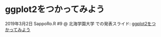 # ggplot2をつかってみよう

2019年3月2日 SappoRo.R #9 @ 北海学園大学 での発表スライド: 
<a href="https://www.dropbox.com/s/slefhu8aet6spxa/SappoRoR9.pdf?dl=0">ggplot2をつかってみよう</a>
